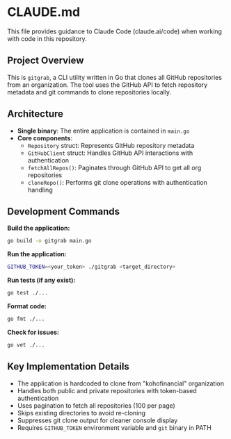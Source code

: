 # CLAUDE.md

This file provides guidance to Claude Code (claude.ai/code) when working with code in this repository.

## Project Overview

This is `gitgrab`, a CLI utility written in Go that clones all GitHub repositories from an organization. The tool uses the GitHub API to fetch repository metadata and git commands to clone repositories locally.

## Architecture

- **Single binary**: The entire application is contained in `main.go`
- **Core components**:
  - `Repository` struct: Represents GitHub repository metadata
  - `GitHubClient` struct: Handles GitHub API interactions with authentication
  - `fetchAllRepos()`: Paginates through GitHub API to get all org repositories
  - `cloneRepo()`: Performs git clone operations with authentication handling

## Development Commands

**Build the application:**
```bash
go build -o gitgrab main.go
```

**Run the application:**
```bash
GITHUB_TOKEN=<your_token> ./gitgrab <target_directory>
```

**Run tests (if any exist):**
```bash
go test ./...
```

**Format code:**
```bash
go fmt ./...
```

**Check for issues:**
```bash
go vet ./...
```

## Key Implementation Details

- The application is hardcoded to clone from "kohofinancial" organization
- Handles both public and private repositories with token-based authentication
- Uses pagination to fetch all repositories (100 per page)
- Skips existing directories to avoid re-cloning
- Suppresses git clone output for cleaner console display
- Requires `GITHUB_TOKEN` environment variable and `git` binary in PATH